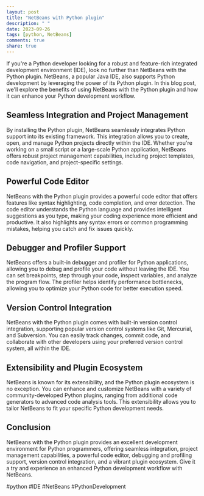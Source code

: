 ```yaml
---
layout: post
title: "NetBeans with Python plugin"
description: " "
date: 2023-09-26
tags: [python, NetBeans]
comments: true
share: true
---
```


If you're a Python developer looking for a robust and feature-rich integrated development environment (IDE), look no further than NetBeans with the Python plugin. NetBeans, a popular Java IDE, also supports Python development by leveraging the power of its Python plugin. In this blog post, we'll explore the benefits of using NetBeans with the Python plugin and how it can enhance your Python development workflow.

## Seamless Integration and Project Management

By installing the Python plugin, NetBeans seamlessly integrates Python support into its existing framework. This integration allows you to create, open, and manage Python projects directly within the IDE. Whether you're working on a small script or a large-scale Python application, NetBeans offers robust project management capabilities, including project templates, code navigation, and project-specific settings.

## Powerful Code Editor

NetBeans with the Python plugin provides a powerful code editor that offers features like syntax highlighting, code completion, and error detection. The code editor understands the Python language and provides intelligent suggestions as you type, making your coding experience more efficient and productive. It also highlights any syntax errors or common programming mistakes, helping you catch and fix issues quickly.

## Debugger and Profiler Support

NetBeans offers a built-in debugger and profiler for Python applications, allowing you to debug and profile your code without leaving the IDE. You can set breakpoints, step through your code, inspect variables, and analyze the program flow. The profiler helps identify performance bottlenecks, allowing you to optimize your Python code for better execution speed.

## Version Control Integration

NetBeans with the Python plugin comes with built-in version control integration, supporting popular version control systems like Git, Mercurial, and Subversion. You can easily track changes, commit code, and collaborate with other developers using your preferred version control system, all within the IDE.

## Extensibility and Plugin Ecosystem

NetBeans is known for its extensibility, and the Python plugin ecosystem is no exception. You can enhance and customize NetBeans with a variety of community-developed Python plugins, ranging from additional code generators to advanced code analysis tools. This extensibility allows you to tailor NetBeans to fit your specific Python development needs.

## Conclusion

NetBeans with the Python plugin provides an excellent development environment for Python programmers, offering seamless integration, project management capabilities, a powerful code editor, debugging and profiling support, version control integration, and a vibrant plugin ecosystem. Give it a try and experience an enhanced Python development workflow with NetBeans.

#python #IDE #NetBeans #PythonDevelopment